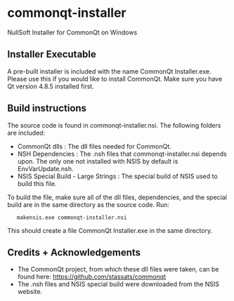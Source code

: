 commonqt-installer
==================

NullSoft Installer for CommonQt on Windows

## Installer Executable
A pre-built installer is included with the name CommonQt Installer.exe. Please use this 
if you would like to install CommonQt. Make sure you have Qt version 4.8.5 installed first. 

## Build instructions 

The source code is found in commonqt-installer.nsi. The following folders are included: 
* CommonQt dlls : The dll files needed for CommonQt. 
* NSH Dependencies : The .nsh files that commonqt-installer.nsi depends upon. The only one
  not installed with NSIS by default is EnvVarUpdate.nsh. 
* NSIS Special Build - Large Strings : The special build of NSIS used to build this file. 

To build the file, make sure all of the dll files, dependencies, and the special build are 
in the same directory as the source code. Run: 

```
   makensis.exe commonqt-installer.nsi
```
   
This should create a file CommonQt Installer.exe in the same directory. 

## Credits + Acknowledgements 

* The CommonQt project, from which these dll files were taken, can be found here: 
  https://github.com/stassats/commonqt 
* The .nsh files and NSIS special build were downloaded from the NSIS website. 
